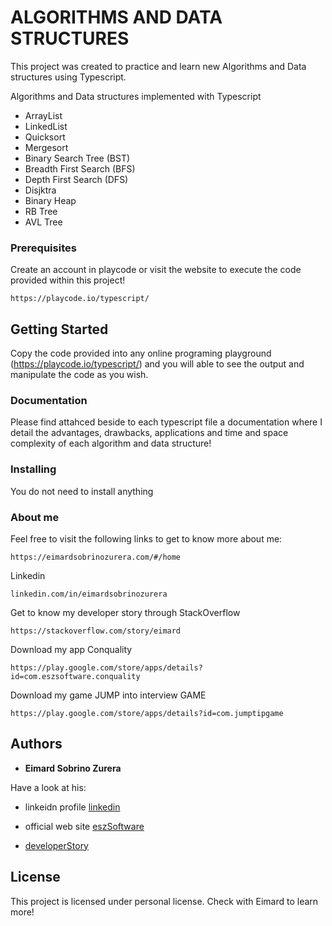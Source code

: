 # ALGORITHMS AND DATA STRUCTURES

This project was created to practice and learn new Algorithms and Data structures using Typescript.

Algorithms and Data structures implemented with Typescript
- ArrayList
- LinkedList
- Quicksort
- Mergesort
- Binary Search Tree (BST)
- Breadth First Search (BFS)
- Depth First Search (DFS) 
- Disjktra
- Binary Heap
- RB Tree
- AVL Tree


### Prerequisites
Create an account in playcode or visit the website to execute the code provided within this project! 

```
https://playcode.io/typescript/

```

## Getting Started
Copy the code provided into any online programing playground (https://playcode.io/typescript/) and you will able to see the output and manipulate the code as you wish.

### Documentation
Please find attahced beside to each typescript file a documentation where I detail the advantages, drawbacks, applications and time and space complexity of each algorithm and data structure!

### Installing
You do not need to install anything

### About me
Feel free to visit the following links to get to know more about me:

```
https://eimardsobrinozurera.com/#/home
```

Linkedin

```
linkedin.com/in/eimardsobrinozurera
```

Get to know my developer story through StackOverflow

```
https://stackoverflow.com/story/eimard
```

Download my app Conquality

```
https://play.google.com/store/apps/details?id=com.eszsoftware.conquality
```

Download my game JUMP into interview GAME

```
https://play.google.com/store/apps/details?id=com.jumptipgame
```


## Authors

* **Eimard Sobrino Zurera** 

Have a look at his:
- linkeidn profile [linkedin](linkedin.com/in/eimardsobrinozurera) 

- official web site [eszSoftware](https://eimardsobrinozurera.com/#/home) 
- [developerStory](https://stackoverflow.com/story/eimard) 

## License

This project is licensed under personal license. Check with Eimard to learn more!





